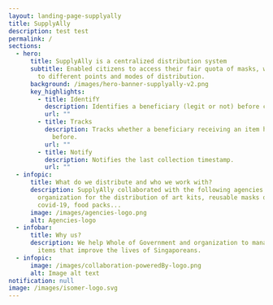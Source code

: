 ```yaml
---
layout: landing-page-supplyally
title: SupplyAlly
description: test test
permalink: /
sections:
  - hero:
      title: SupplyAlly is a centralized distribution system
      subtitle: Enabled citizens to access their fair quota of masks, with flexibility
        to different points and modes of distribution.
      background: /images/hero-banner-supplyally-v2.png
      key_highlights:
        - title: IdentifY
          description: Identifies a beneficiary (legit or not) before collection.
          url: ""
        - title: Tracks
          description: Tracks whether a beneficiary receiving an item has received it
            before.
          url: ""
        - title: Notify
          description: Notifies the last collection timestamp.
          url: ""
  - infopic:
      title: What do we distribute and who we work with?
      description: SupplyAlly collaborated with the following agencies and
        organization for the distribution of art kits, reusable masks during
        covid-19, food packs...
      image: /images/agencies-logo.png
      alt: Agencies-logo
  - infobar:
      title: Why us?
      description: We help Whole of Government and organization to manage & distribute
        items that improve the lives of Singaporeans.
  - infopic:
      image: /images/collaboration-poweredBy-logo.png
      alt: Image alt text
notification: null
image: /images/isomer-logo.svg
---
```

